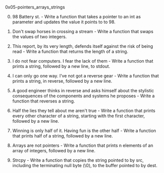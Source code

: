 0x05-pointers_arrays_strings

0.	98 Battery st. - Write a function that takes a pointer to an int as parameter and updates the value it points to to 98.

1.	 Don't swap horses in crossing a stream - Write a function that swaps the values of two integers.

2.	This report, by its very length, defends itself against the risk of being read - Write a function that returns the length of a string.

3.	I do not fear computers. I fear the lack of them - Write a function that prints a string, followed by a new line, to stdout.

4.	I can only go one way. I've not got a reverse gear - Write a function that prints a string, in reverse, followed by a new line.

5.	A good engineer thinks in reverse and asks himself about the stylistic consequences of the components and systems he proposes - Write a function that reverses a string.

6.	Half the lies they tell about me aren't true - Write a function that prints every other character of a string, starting with the first character, followed by a new line.

7.	Winning is only half of it. Having fun is the other half - Write a function that prints half of a string, followed by a new line.

8.	Arrays are not pointers - Write a function that prints n elements of an array of integers, followed by a new line.

9.	Strcpy - Write a function that copies the string pointed to by src, including the terminating null byte (\0), to the buffer pointed to by dest.

